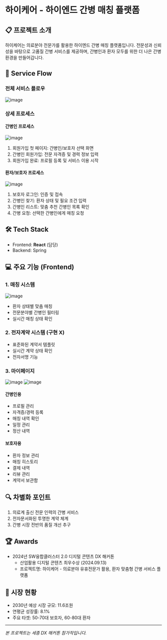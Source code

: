 # 하이케어 - 하이엔드 간병 매칭 플랫폼

## 📋 프로젝트 소개
하이케어는 의료분야 전문가를 활용한 하이엔드 간병 매칭 플랫폼입니다. 전문성과 신뢰성을 바탕으로 고품질 간병 서비스를 제공하며, 간병인과 환자 모두를 위한 더 나은 간병 환경을 만들어갑니다.

## 🔄 Service Flow
### 전체 서비스 플로우
![image](https://github.com/user-attachments/assets/1f1ddb5c-2799-476a-8492-6c235932d949)

### 상세 프로세스
#### 간병인 프로세스
![image](https://github.com/user-attachments/assets/99032dcf-3d89-4e7e-96eb-2c57161ac6cc)
1. 회원가입 첫 페이지: 간병인/보호자 선택 화면
2. 간병인 회원가입: 전문 자격증 및 경력 정보 입력
3. 회원가입 완료: 프로필 등록 및 서비스 이용 시작

#### 환자/보호자 프로세스
![image](https://github.com/user-attachments/assets/70f97655-e001-45c4-a2e8-33e81e7c1e61)
1. 보호자 로그인: 인증 및 접속
2. 간병인 찾기: 환자 상태 및 필요 조건 입력
3. 간병인 리스트: 맞춤 추천 간병인 목록 확인
4. 간병 요청: 선택한 간병인에게 매칭 요청

## 🛠 Tech Stack
- Frontend: **React** (담당)
- Backend: Spring
## 💻 주요 기능 (Frontend)

### 1. 매칭 시스템
![image](https://github.com/user-attachments/assets/f715c976-c6bb-45c4-8f78-03f654cc704a)
- 환자 상태별 맞춤 매칭
- 전문분야별 간병인 필터링
- 실시간 매칭 상태 확인

### 2. 전자계약 시스템 (구현 X)
- 표준화된 계약서 템플릿
- 실시간 계약 상태 확인
- 전자서명 기능

### 3. 마이페이지
![image](https://github.com/user-attachments/assets/20bbfc29-23f3-4e45-b8a9-d8546ee6a318)
![image](https://github.com/user-attachments/assets/dc967cba-9e45-4085-8e0e-744960a355ba)


#### 간병인용
- 프로필 관리
- 자격증/경력 등록
- 매칭 내역 확인
- 일정 관리
- 정산 내역

#### 보호자용
- 환자 정보 관리
- 매칭 히스토리
- 결제 내역
- 리뷰 관리
- 계약서 보관함

## 🔍 차별화 포인트
1. 의료계 출신 전문 인력의 간병 서비스
2. 전자문서화된 투명한 계약 체계
3. 간병 시장 전반의 품질 개선 추구

## 🏆 Awards
- 2024년 SW융합클러스터 2.0 디지털 콘텐츠 DX 해커톤
  - 산업활용 디지털 콘텐츠 최우수상 (2024.09.13)
  - 프로젝트명: 하이케어 - 의료분야 유휴전문가 활용, 환자 맞춤형 간병 서비스 플랫폼

## 📌 시장 현황
- 2030년 예상 시장 규모: 11.6조원
- 연평균 성장률: 8.1%
- 주요 타겟: 50-70대 보호자, 60-80대 환자

---
*본 프로젝트는 세종 DX 해커톤 참가작입니다.*
